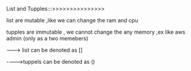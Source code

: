 List and Tupples:::>>>>>>>>>>>>>>>

list are mutable ,like we can change the ram and cpu 

tupples are immutable , we cannot change the any memory ,ex like aws admin (only as a two memebers)

---> list can be denoted as []

---->tuppels can be denoted as () 






